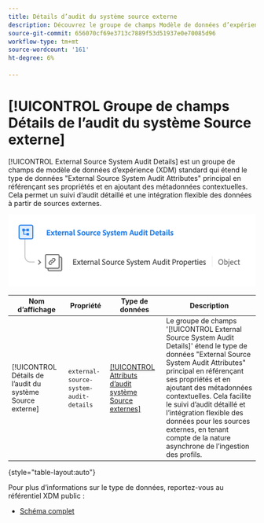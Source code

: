 ```yaml
---
title: Détails d’audit du système source externe
description: Découvrez le groupe de champs Modèle de données d’expérience (XDM) des détails d’audit du système Source externe.
source-git-commit: 656070cf69e3713c7889f53d51937e0e70085d96
workflow-type: tm+mt
source-wordcount: '161'
ht-degree: 6%

---
```


# [!UICONTROL  Groupe de champs Détails de l’audit du système Source externe]

[!UICONTROL External Source System Audit Details] est un groupe de champs de modèle de données d’expérience (XDM) standard qui étend le type de données &quot;External Source System Audit Attributes&quot; principal en référençant ses propriétés et en ajoutant des métadonnées contextuelles. Cela permet un suivi d’audit détaillé et une intégration flexible des données à partir de sources externes.

![Schéma du groupe de champs Détails de l’audit du système Source externe.](../../images/field-groups/shared/external-source-system-audit-details.png)

| Nom d’affichage | Propriété | Type de données | Description |
| -------------------------------------------------| ---------------------------------------- | --------- | --- |
| [!UICONTROL Détails de l’audit du système Source externe] | `external-source-system-audit-details` | [[!UICONTROL  Attributs d’audit système Source externes]](../../data-types/external-source-system-audit-attributes.md) | Le groupe de champs &#39;[!UICONTROL External Source System Audit Details]&#39; étend le type de données &quot;External Source System Audit Attributes&quot; principal en référençant ses propriétés et en ajoutant des métadonnées contextuelles. Cela facilite le suivi d’audit détaillé et l’intégration flexible des données pour les sources externes, en tenant compte de la nature asynchrone de l’ingestion des profils. |

{style="table-layout:auto"}

Pour plus d’informations sur le type de données, reportez-vous au référentiel XDM public :

* [Schéma complet](https://github.com/adobe/xdm/blob/master/docs/reference/fieldgroups/shared/external-source-system-audit-details.schema.json)